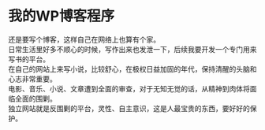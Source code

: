 # 我的WP博客程序
还是要写个博客，这样自己在网络上也算有个家。        
日常生活里好多不顺心的时候，写作出来也发泄一下，后续我要开发一个专门用来写书的平台。        
在自己的网站上来写小说，比较舒心，在极权日益加固的年代，保持清醒的头脑和心志非常重要。      
电影、音乐、小说、文章遭到全面的审查，对于无知无觉的话，从精神到肉体将面临全面的围剿。      
独立网站就是反围剿的平台，灵性、自主意识，这是人最宝贵的东西，要好好的保护。        